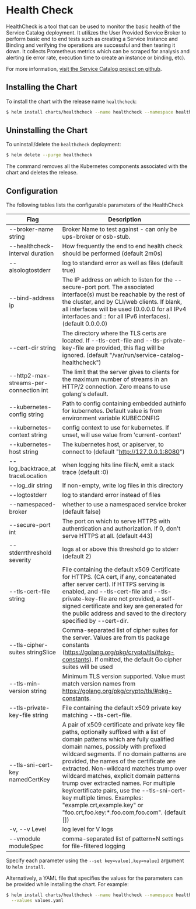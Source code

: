 # Health Check

HealthCheck is a tool that can be used to monitor the basic health of the Service Catalog deployment.  It utilizes the User Provided Service Broker to perform basic end to end tests such as creating a Service Instance and Binding and verifying the operations are successful and then tearing it down.  It collects Prometheus metrics which can be scraped for analysis and alerting (ie error rate, execution time to create an instance or binding, etc).

For more information,
[visit the Service Catalog project on github](https://github.com/poy/service-catalog).

## Installing the Chart

To install the chart with the release name `healthcheck`:

```bash
$ helm install charts/healthcheck --name healthcheck --namespace healthcheck --set imagePullPolicy=Never --set image=healthcheck:canary
```

## Uninstalling the Chart

To uninstall/delete the `healthcheck` deployment:

```bash
$ helm delete --purge healthcheck
```

The command removes all the Kubernetes components associated with the chart and
deletes the release.

## Configuration

The following tables lists the configurable parameters of the HealthCheck

Flag | Description
---- | ----
--broker-name string | Broker Name to test against - can only be ups-broker or osb-stub. | You must ensure the specified broker is deployed. (default "ups-broker")
--healthcheck-interval duration | How frequently the end to end health check should be performed (default 2m0s)
--alsologtostderr | log to standard error as well as files (default true)
--bind-address ip | The IP address on which to listen for the --secure-port port. The associated interface(s) must be reachable by the rest of the cluster, and by CLI/web clients. If blank, all interfaces will be used (0.0.0.0 for all IPv4 interfaces and :: for all IPv6 interfaces). (default 0.0.0.0)
--cert-dir string | The directory where the TLS certs are located. If --tls-cert-file and --tls-private-key-file are provided, this flag will be ignored. (default "/var/run/service-catalog-healthcheck")
--http2-max-streams-per-connection int | The limit that the server gives to clients for the maximum number of streams in an HTTP/2 connection. Zero means to use golang's default.
--kubernetes-config string | Path to config containing embedded authinfo for kubernetes. Default value is from environment variable KUBECONFIG
--kubernetes-context string | config context to use for kubernetes. If unset, will use value from 'current-context'
--kubernetes-host string | The kubernetes host, or apiserver, to connect to (default "http://127.0.0.1:8080")
--log_backtrace_at traceLocation | when logging hits line file:N, emit a stack trace (default :0)
--log_dir string | If non-empty, write log files in this directory
--logtostderr | log to standard error instead of files
--namespaced-broker | whether to use a namespaced service broker (default false)
--secure-port int | The port on which to serve HTTPS with authentication and authorization. If 0, don't serve HTTPS at all. (default 443)
--stderrthreshold severity | logs at or above this threshold go to stderr (default 2)
--tls-cert-file string | File containing the default x509 Certificate for HTTPS. (CA cert, if any, concatenated after server cert). If HTTPS serving is enabled, and --tls-cert-file and --tls-private-key-file are not provided, a self-signed certificate and key are generated for the public address and saved to the directory specified by --cert-dir.
--tls-cipher-suites stringSlice | Comma-separated list of cipher suites for the server. Values are from tls package constants (https://golang.org/pkg/crypto/tls/#pkg-constants). If omitted, the default Go cipher suites will be used
--tls-min-version string | Minimum TLS version supported. Value must match version names from https://golang.org/pkg/crypto/tls/#pkg-constants.
--tls-private-key-file string | File containing the default x509 private key matching --tls-cert-file.
--tls-sni-cert-key namedCertKey | A pair of x509 certificate and private key file paths, optionally suffixed with a list of domain patterns which are fully qualified domain names, possibly with prefixed wildcard segments. If no domain patterns are provided, the names of the certificate are extracted. Non-wildcard matches trump over wildcard matches, explicit domain patterns trump over extracted names. For multiple key/certificate pairs, use the --tls-sni-cert-key multiple times. Examples: "example.crt,example.key" or "foo.crt,foo.key:*.foo.com,foo.com". (default [])
-v, --v Level | log level for V logs
--vmodule moduleSpec | comma-separated list of pattern=N settings for file-filtered logging



Specify each parameter using the `--set key=value[,key=value]` argument to
`helm install`.

Alternatively, a YAML file that specifies the values for the parameters can be
provided while installing the chart. For example:

```bash
$ helm install charts/healthcheck --name healthcheck --namespace healthcheck \
  --values values.yaml
```
